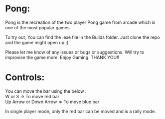 # Pong:

Pong is the recreation of the two player Pong game from arcade which is one of the most popular games.<br/>

To try out, You can find the .exe file in the Builds folder. Just clone the repo and the game might open up ;)<br/>

Please let me know of any issues or bugs or suggestions. Will try to improvise the game more. Enjoy Gaming. THANK YOU!!

# Controls:

You can move the bar using the below : <br/>
W or S => To move red bar<br/>
Up Arrow or Down Arrow => To move blue bar<br/>

In single player mode, only the red bar can be moved and is a rally mode.